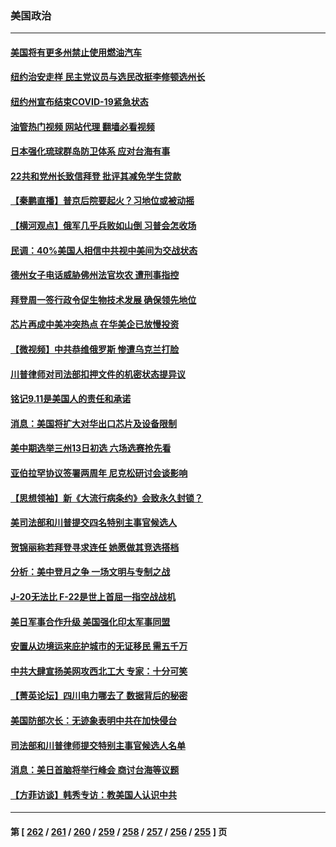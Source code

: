 ### 美国政治
---
#### [美国将有更多州禁止使用燃油汽车](../../pages/ncid1078159/n13823588.md?09131245) 
#### [纽约治安走样 民主党议员与选民改挺李修顿选州长](../../pages/ncid1078159/n13823725.md?09131245) 
#### [纽约州宣布结束COVID-19紧急状态](../../pages/ncid1078159/n13823701.md?09131245) 
#### [油管热门视频 网站代理 翻墙必看视频](http://209.222.30.114:81/youtube.html?09131245)
#### [日本强化琉球群岛防卫体系 应对台海有事](../../pages/ncid1078159/n13823710.md?09131245) 
#### [22共和党州长致信拜登 批评其减免学生贷款](../../pages/ncid1078159/n13823615.md?09131245) 
#### [【秦鹏直播】普京后院要起火？习地位或被动摇](../../pages/ncid1078159/n13823594.md?09131245) 
#### [【横河观点】俄军几乎兵败如山倒 习普会怎收场](../../pages/ncid1078159/n13823556.md?09131245) 
#### [民调：40%美国人相信中共视中美间为交战状态](../../pages/ncid1078159/n13823584.md?09131245) 
#### [德州女子电话威胁佛州法官坎农 遭刑事指控](../../pages/ncid1078159/n13823524.md?09131245) 
#### [拜登周一签行政令促生物技术发展 确保领先地位](../../pages/ncid1078159/n13823369.md?09131245) 
#### [芯片再成中美冲突热点 在华美企已放慢投资](../../pages/ncid1078159/n13823433.md?09131245) 
#### [【微视频】中共恭维俄罗斯 惨遭乌克兰打脸](../../pages/ncid1078159/n13823347.md?09131245) 
#### [川普律师对司法部扣押文件的机密状态提异议](../../pages/ncid1078159/n13823153.md?09131245) 
#### [铭记9.11是美国人的责任和承诺](../../pages/ncid1078159/n13822941.md?09131245) 
#### [消息：美国将扩大对华出口芯片及设备限制](../../pages/ncid1078159/n13822921.md?09131245) 
#### [美中期选举三州13日初选 六场选赛抢先看](../../pages/ncid1078159/n13822741.md?09131245) 
#### [亚伯拉罕协议签署两周年 尼克松研讨会谈影响](../../pages/ncid1078159/n13822866.md?09131245) 
#### [【思想领袖】新《大流行病条约》会致永久封锁？](../../pages/ncid1078159/n13810045.md?09131245) 
#### [美司法部和川普提交四名特别主事官候选人](../../pages/ncid1078159/n13822626.md?09131245) 
#### [贺锦丽称若拜登寻求连任 她愿做其竞选搭档](../../pages/ncid1078159/n13822648.md?09131245) 
#### [分析：美中登月之争 一场文明与专制之战](../../pages/ncid1078159/n13819724.md?09131245) 
#### [J-20无法比 F-22是世上首屈一指空战战机](../../pages/ncid1078159/n13819734.md?09131245) 
#### [美日军事合作升级 美国强化印太军事同盟](../../pages/ncid1078159/n13822055.md?09131245) 
#### [安置从边境运来庇护城市的无证移民 需五千万](../../pages/ncid1078159/n13821982.md?09131245) 
#### [中共大肆宣扬美网攻西北工大 专家：十分可笑](../../pages/ncid1078159/n13821918.md?09131245) 
#### [【菁英论坛】四川电力哪去了 数据背后的秘密](../../pages/ncid1078159/n13821958.md?09131245) 
#### [美国防部次长：无迹象表明中共在加快侵台](../../pages/ncid1078159/n13821926.md?09131245) 
#### [司法部和川普律师提交特别主事官候选人名单](../../pages/ncid1078159/n13821807.md?09131245) 
#### [消息：美日首脑将举行峰会 商讨台海等议题](../../pages/ncid1078159/n13821913.md?09131245) 
#### [【方菲访谈】韩秀专访：教美国人认识中共](../../pages/ncid1078159/n13821310.md?09131245) 

---
#### 第 [ [262](./262.md?09131245) / [261](./261.md?09131245) / [260](./260.md?09131245) / [259](./259.md?09131245) / [258](./258.md?09131245) / [257](./257.md?09131245) / [256](./256.md?09131245) / [255](./255.md?09131245) ] 页
